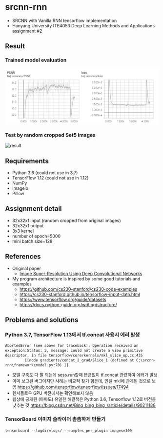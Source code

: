 # srcnn-rnn
* SRCNN with Vanilla RNN tensorflow implementation
* Hanyang University ITE4053 Deep Learning Methods and Applications assignment #2

## Result
### Trained model evaluation
![eval](./metric.png)

### Test by random cropped Set5 images
![result](./result.png)

## Requirements
* Python 3.6 (could not use in 3.7)
* TensorFlow 1.12 (could not use in 1.12)
* NumPy
* imageio
* Pillow

## Assignment detail
* 32x32x1 input (random cropped from original images)
* 32x32x1 output
* 3x3 kernel
* number of epoch=5000
* mini batch size=128

## References
* Original paper
    * [Image Super-Resolution Using Deep Convolutional Networks](https://arxiv.org/abs/1501.00092)
* My program architecture is inspired by some good tutorials and examples
    * https://github.com/cs230-stanford/cs230-code-examples
    * https://cs230-stanford.github.io/tensorflow-input-data.html
    * https://www.tensorflow.org/guide/datasets
    * https://docs.python-guide.org/writing/structure/

## Problems and solutions
### Python 3.7, TensorFlow 1.13에서 tf.concat 사용시 에러 발생
```
AbortedError (see above for traceback): Operation received an exception:Status: 5, message: could not create a view primitive descriptor, in file tensorflow/core/kernels/mkl_slice_op.cc:435
         [[node gradients/concat_2_grad/Slice_1 (defined at C:\srcnn-rnn\framework\model.py:70) ]]
```
* 모델 구축도 다 잘 되는데 sess.run할때 뜬금없이 tf.concat 관련하여 에러가 발생
* 이미 보고된 버그이지만 사례는 비교적 찾기 힘든데, 인텔 mkl에 관계된 것으로 보임 https://github.com/tensorflow/tensorflow/issues/17494
* 텐서플로우 GPU 버전에서는 확인해보지 않음
* 웹상에 공개된 (아마도) 유일한 해결책은 Python 3.6, Tensorflow 1.12로 버전을 낮추는 것 https://blog.csdn.net/Bing_bing_bing_/article/details/90211188

### TensorBoard 이미지 슬라이더 촘촘하게 만들기
`tensorboard --logdir=logs/ --samples_per_plugin images=100`